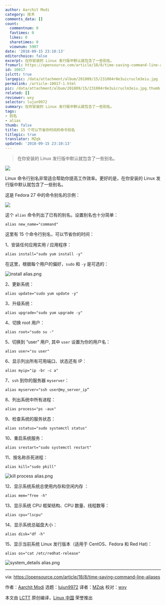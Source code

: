 ```yaml
---
author: Aarchit Modi
category: 技术
comments_data: []
count:
  commentnum: 0
  favtimes: 0
  likes: 0
  sharetimes: 0
  viewnum: 5907
date: '2018-09-15 23:10:13'
editorchoice: false
excerpt: 在你安装的 Linux 发行版中默认就包含了一些别名。
fromurl: https://opensource.com/article/18/8/time-saving-command-line-aliases
id: 10017
islctt: true
largepic: /data/attachment/album/201809/15/231004r0e3uicruclm3eiu.jpg
permalink: /article-10017-1.html
pic: /data/attachment/album/201809/15/231004r0e3uicruclm3eiu.jpg.thumb.jpg
related: []
reviewer: wxy
selector: lujun9972
summary: 在你安装的 Linux 发行版中默认就包含了一些别名。
tags:
- 别名
- alias
thumb: false
title: 15 个可以节省你时间的命令别名
titlepic: true
translator: MZqk
updated: '2018-09-15 23:10:13'
---
```



> 
> 在你安装的 Linux 发行版中默认就包含了一些别名。
> 
> 
> 


![](/data/attachment/album/201809/15/231004r0e3uicruclm3eiu.jpg)


Linux 命令行别名非常适合帮助你提高工作效率。更好的是，在你安装的 Linux 发行版中默认就包含了一些别名。


这是 Fedora 27 中的命令别名的示例：


![](/data/attachment/album/201809/15/231019j77bgriggxpipii0.png)


这个 `alias` 命令列出了已有的别名。设置别名也十分简单：



```
alias new_name="command"
```

这里有 15 个命令行别名，可以节省你的时间：


1、安装任何应用实用 / 应用程序：



```
alias install="sudo yum install -y"
```

在这里，根据每个用户的偏好，`sudo` 和 `-y` 是可选的：


![install alias.png](/data/attachment/album/201809/15/231028vyb0lrit7yiz5247.png "install alias.png")


2、更新系统：



```
alias update="sudo yum update -y"
```

3、升级系统：



```
alias upgrade="sudo yum upgrade -y"
```

4、切换 root 用户：



```
alias root="sudo su -"
```

5、切换到 “user” 用户, 其中 `user` 设置为你的用户名：



```
alias user="su user"
```

6、显示列出所有可用端口、状态还有 IP：



```
alias myip="ip -br -c a"
```

7、`ssh` 到你的服务器 `myserver`：



```
alias myserver="ssh user@my_server_ip”
```

8、列出系统中所有进程：



```
alias process="ps -aux"
```

9、检查系统的服务状态：



```
alias sstatus="sudo systemctl status"
```

10、重启系统服务：



```
alias srestart="sudo systemctl restart"
```

11、按名称杀死进程：



```
alias kill="sudo pkill"
```

![kill process alias.png](/data/attachment/album/201809/15/231043ykhpeknro9kr7kn1.png "kill process alias.png")


12、显示系统系统总使用内存和空闲内存 ：



```
alias mem="free -h"
```

13、显示系统 CPU 框架结构、CPU 数量、线程数等：



```
alias cpu="lscpu"
```

14、显示系统总磁盘大小：



```
alias disk="df -h"
```

15、显示当前系统 Linux 发行版本（适用于 CentOS、Fedora 和 Red Hat)：



```
alias os="cat /etc/redhat-release"
```

![system_details alias.png](/data/attachment/album/201809/15/231052uh0vvui5bhy78bw7.png "system_details alias.png")




---


via: <https://opensource.com/article/18/8/time-saving-command-line-aliases>


作者：[Aarchit Modi](https://opensource.com/users/architmodi) 选题：[lujun9972](https://github.com/lujun9972) 译者：[MZqk](https://github.com/MZqk) 校对：[wxy](https://github.com/wxy)


本文由 [LCTT](https://github.com/LCTT/TranslateProject) 原创编译，[Linux 中国](https://linux.cn/) 荣誉推出